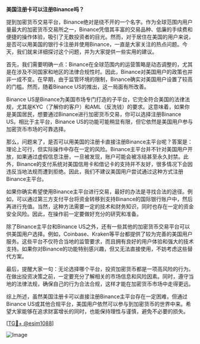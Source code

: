 **美国注册卡可以注册Binance吗？**

提到加密货币交易平台，Binance绝对是绕不开的一个名字。作为全球范围内用户量最大的加密货币交易所之一，Binance凭借其丰富的交易品种、低廉的手续费和便捷的操作体验，吸引了无数投资者的目光。然而，对于居住在美国的用户来说，是否可以用美国的银行卡注册并使用Binance，一直是大家关注的热点问题。今天，我们就来详细探讨这个问题，并为大家提供一些实用的建议。

首先，我们需要明确一点：Binance在全球范围内的运营策略是动态调整的，尤其是在涉及不同国家和地区的法律合规性时。因此，Binance对美国用户的政策也并非一成不变。在早期，由于监管环境的限制，Binance确实对美国用户设置了较高的门槛。然而，随着Binance US的推出，这一局面有所改善。

Binance US是Binance为美国市场专门打造的子平台，它完全符合美国的法律法规，尤其是KYC（了解你的客户）和AML（反洗钱）的要求。这意味着，如果你是美国居民，想要通过Binance进行加密货币交易，你可以选择注册Binance US。相比于主平台，Binance US的功能可能稍显有限，但它依然是美国用户参与加密货币市场的可靠选择。

那么，问题来了，是否可以用美国的注册卡直接注册Binance主平台呢？答案是：理论上可行，但实际操作中存在一定的风险。Binance主平台并不针对美国用户开放，如果通过虚假信息注册，一旦被发现，账户可能会被冻结甚至永久封禁。此外，Binance的支付系统对美国信用卡和借记卡的支持并不友好，很多情况下会因违反当地法规而遭到拒绝。因此，我们不建议美国用户尝试通过这种方式注册Binance主平台。

如果你确实希望使用Binance主平台进行交易，最好的办法是寻找合法的途径。例如，可以通过第三方支付平台将资金转移到支持Binance的国际银行账户中，然后再进行充值。当然，这种方法需要一定的技术和财务知识，同时也存在一定的资金安全风险。因此，在操作前一定要做好充分的研究和准备。

除了Binance主平台和Binance US之外，还有一些其他的加密货币交易平台可以供美国用户选择。例如，Coinbase、Kraken等平台都提供了较为完善的美国用户服务。这些平台不仅符合当地的监管要求，而且拥有良好的用户体验和强大的技术支持。如果你对Binance的功能特别感兴趣，但又无法直接使用，不妨考虑这些替代方案。

最后，提醒大家一句：无论选择哪个平台，投资加密货币都是一项高风险的行为。在做出投资决策之前，一定要充分了解相关的市场信息和风险因素。同时，遵守当地的法律法规，确保自己的行为合法合规，这样才能在加密货币市场中走得更远。

综上所述，虽然美国注册卡可以直接注册Binance主平台存在一定困难，但通过Binance US或其他合规平台，美国用户依然可以参与到加密货币的世界中来。希望大家能够在追求财富增长的同时，也能保持理性与谨慎，避免不必要的损失。

[[TG💪+ @esim1088](https://t.me/s/esim1088)]

![Image](https://i.postimg.cc/4NQfJmqS/Snipaste-2025-05-13-00-14-12.png)